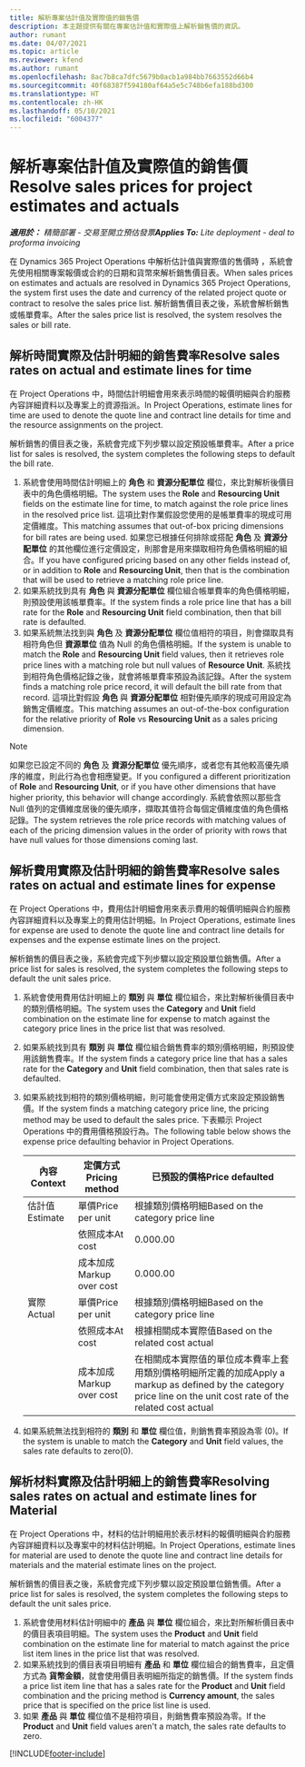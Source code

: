 ```yaml
---
title: 解析專案估計值及實際值的銷售價
description: 本主題提供有關在專案估計值和實際值上解析銷售價的資訊。
author: rumant
ms.date: 04/07/2021
ms.topic: article
ms.reviewer: kfend
ms.author: rumant
ms.openlocfilehash: 8ac7b8ca7dfc5679b0acb1a984bb7663552d66b4
ms.sourcegitcommit: 40f68387f594180af64a5e5c748b6efa188bd300
ms.translationtype: HT
ms.contentlocale: zh-HK
ms.lasthandoff: 05/10/2021
ms.locfileid: "6004377"
---
```

# <a name="resolve-sales-prices-for-project-estimates-and-actuals"></a><span data-ttu-id="fab4c-103">解析專案估計值及實際值的銷售價</span><span class="sxs-lookup"><span data-stu-id="fab4c-103">Resolve sales prices for project estimates and actuals</span></span>

<span data-ttu-id="fab4c-104">_**適用於：** 精簡部署 - 交易至開立預估發票_</span><span class="sxs-lookup"><span data-stu-id="fab4c-104">_**Applies To:** Lite deployment - deal to proforma invoicing_</span></span>

<span data-ttu-id="fab4c-105">在 Dynamics 365 Project Operations 中解析估計值與實際值的售價時 ，系統會先使用相關專案報價或合約的日期和貨幣來解析銷售價目表。</span><span class="sxs-lookup"><span data-stu-id="fab4c-105">When sales prices on estimates and actuals are resolved in Dynamics 365 Project Operations, the system first uses the date and currency of the related project quote or contract to resolve the sales price list.</span></span> <span data-ttu-id="fab4c-106">解析銷售價目表之後，系統會解析銷售或帳單費率。</span><span class="sxs-lookup"><span data-stu-id="fab4c-106">After the sales price list is resolved, the system resolves the sales or bill rate.</span></span>

## <a name="resolve-sales-rates-on-actual-and-estimate-lines-for-time"></a><span data-ttu-id="fab4c-107">解析時間實際及估計明細的銷售費率</span><span class="sxs-lookup"><span data-stu-id="fab4c-107">Resolve sales rates on actual and estimate lines for time</span></span>

<span data-ttu-id="fab4c-108">在 Project Operations 中，時間估計明細會用來表示時間的報價明細與合約服務內容詳細資料以及專案上的資源指派。</span><span class="sxs-lookup"><span data-stu-id="fab4c-108">In Project Operations, estimate lines for time are used to denote the quote line and contract line details for time and the resource assignments on the project.</span></span>

<span data-ttu-id="fab4c-109">解析銷售的價目表之後，系統會完成下列步驟以設定預設帳單費率。</span><span class="sxs-lookup"><span data-stu-id="fab4c-109">After a price list for sales is resolved, the system completes the following steps to default the bill rate.</span></span>

1. <span data-ttu-id="fab4c-110">系統會使用時間估計明細上的 **角色** 和 **資源分配單位** 欄位，來比對解析後價目表中的角色價格明細。</span><span class="sxs-lookup"><span data-stu-id="fab4c-110">The system uses the **Role** and **Resourcing Unit** fields on the estimate line for time, to match against the role price lines in the resolved price list.</span></span> <span data-ttu-id="fab4c-111">這項比對作業假設您使用的是帳單費率的現成可用定價維度。</span><span class="sxs-lookup"><span data-stu-id="fab4c-111">This matching assumes that out-of-box pricing dimensions for bill rates are being used.</span></span> <span data-ttu-id="fab4c-112">如果您已根據任何排除或搭配 **角色** 及 **資源分配單位** 的其他欄位進行定價設定，則那會是用來擷取相符角色價格明細的組合。</span><span class="sxs-lookup"><span data-stu-id="fab4c-112">If you have configured pricing based on any other fields instead of, or in addition to **Role** and **Resourcing Unit**, then that is the combination that will be used to retrieve a matching role price line.</span></span>
2. <span data-ttu-id="fab4c-113">如果系統找到具有 **角色** 與 **資源分配單位** 欄位組合帳單費率的角色價格明細，則預設使用該帳單費率。</span><span class="sxs-lookup"><span data-stu-id="fab4c-113">If the system finds a role price line that has a bill rate for the **Role** and **Resourcing Unit** field combination, then that bill rate is defaulted.</span></span>
3. <span data-ttu-id="fab4c-114">如果系統無法找到與 **角色** 及 **資源分配單位** 欄位值相符的項目，則會擷取具有相符角色但 **資源單位** 值為 Null 的角色價格明細。</span><span class="sxs-lookup"><span data-stu-id="fab4c-114">If the system is unable to match the **Role** and **Resourcing Unit** field values, then it retrieves role price lines with a matching role but null values of **Resource Unit**.</span></span> <span data-ttu-id="fab4c-115">系統找到相符角色價格記錄之後，就會將帳單費率預設為該記錄。</span><span class="sxs-lookup"><span data-stu-id="fab4c-115">After the system finds a matching role price record, it will default the bill rate from that record.</span></span> <span data-ttu-id="fab4c-116">這項比對假設 **角色** 與 **資源分配單位** 相對優先順序的現成可用設定為銷售定價維度。</span><span class="sxs-lookup"><span data-stu-id="fab4c-116">This matching assumes an out-of-the-box configuration for the relative priority of **Role** vs **Resourcing Unit** as a sales pricing dimension.</span></span>

> [!NOTE]
> <span data-ttu-id="fab4c-117">如果您已設定不同的 **角色** 及 **資源分配單位** 優先順序，或者您有其他較高優先順序的維度，則此行為也會相應變更。</span><span class="sxs-lookup"><span data-stu-id="fab4c-117">If you configured a different prioritization of **Role** and **Resourcing Unit**, or if you have other dimensions that have higher priority, this behavior will change accordingly.</span></span> <span data-ttu-id="fab4c-118">系統會依照以那些含 Null 值列的定價維度居後的優先順序，擷取其值符合每個定價維度值的角色價格記錄。</span><span class="sxs-lookup"><span data-stu-id="fab4c-118">The system retrieves the role price records with matching values of each of the pricing dimension values in the order of priority with rows that have null values for those dimensions coming last.</span></span>

## <a name="resolve-sales-rates-on-actual-and-estimate-lines-for-expense"></a><span data-ttu-id="fab4c-119">解析費用實際及估計明細的銷售費率</span><span class="sxs-lookup"><span data-stu-id="fab4c-119">Resolve sales rates on actual and estimate lines for expense</span></span>

<span data-ttu-id="fab4c-120">在 Project Operations 中，費用估計明細會用來表示費用的報價明細與合約服務內容詳細資料以及專案上的費用估計明細。</span><span class="sxs-lookup"><span data-stu-id="fab4c-120">In Project Operations, estimate lines for expense are used to denote the quote line and contract line details for expenses and the expense estimate lines on the project.</span></span>

<span data-ttu-id="fab4c-121">解析銷售的價目表之後，系統會完成下列步驟以設定預設單位銷售價。</span><span class="sxs-lookup"><span data-stu-id="fab4c-121">After a price list for sales is resolved, the system completes the following steps to default the unit sales price.</span></span>

1. <span data-ttu-id="fab4c-122">系統會使用費用估計明細上的 **類別** 與 **單位** 欄位組合，來比對解析後價目表中的類別價格明細。</span><span class="sxs-lookup"><span data-stu-id="fab4c-122">The system uses the **Category** and **Unit** field combination on the estimate line for expense to match against the category price lines in the price list that was resolved.</span></span>
2. <span data-ttu-id="fab4c-123">如果系統找到具有 **類別** 與 **單位** 欄位組合銷售費率的類別價格明細，則預設使用該銷售費率。</span><span class="sxs-lookup"><span data-stu-id="fab4c-123">If the system finds a category price line that has a sales rate for the **Category** and **Unit** field combination, then that sales rate is defaulted.</span></span>
3. <span data-ttu-id="fab4c-124">如果系統找到相符的類別價格明細，則可能會使用定價方式來設定預設銷售價。</span><span class="sxs-lookup"><span data-stu-id="fab4c-124">If the system finds a matching category price line, the pricing method may be used to default the sales price.</span></span> <span data-ttu-id="fab4c-125">下表顯示 Project Operations 中的費用價格預設行為。</span><span class="sxs-lookup"><span data-stu-id="fab4c-125">The following table below shows the expense price defaulting behavior in Project Operations.</span></span>

    | <span data-ttu-id="fab4c-126">內容</span><span class="sxs-lookup"><span data-stu-id="fab4c-126">Context</span></span> | <span data-ttu-id="fab4c-127">定價方式</span><span class="sxs-lookup"><span data-stu-id="fab4c-127">Pricing method</span></span> | <span data-ttu-id="fab4c-128">已預設的價格</span><span class="sxs-lookup"><span data-stu-id="fab4c-128">Price defaulted</span></span> |
    | --- | --- | --- |
    | <span data-ttu-id="fab4c-129">估計值</span><span class="sxs-lookup"><span data-stu-id="fab4c-129">Estimate</span></span> | <span data-ttu-id="fab4c-130">單價</span><span class="sxs-lookup"><span data-stu-id="fab4c-130">Price per unit</span></span> | <span data-ttu-id="fab4c-131">根據類別價格明細</span><span class="sxs-lookup"><span data-stu-id="fab4c-131">Based on the category price line</span></span> |
    | &nbsp; | <span data-ttu-id="fab4c-132">依照成本</span><span class="sxs-lookup"><span data-stu-id="fab4c-132">At cost</span></span> | <span data-ttu-id="fab4c-133">0.00</span><span class="sxs-lookup"><span data-stu-id="fab4c-133">0.00</span></span> |
    | &nbsp; | <span data-ttu-id="fab4c-134">成本加成</span><span class="sxs-lookup"><span data-stu-id="fab4c-134">Markup over cost</span></span> | <span data-ttu-id="fab4c-135">0.00</span><span class="sxs-lookup"><span data-stu-id="fab4c-135">0.00</span></span> |
    | <span data-ttu-id="fab4c-136">實際</span><span class="sxs-lookup"><span data-stu-id="fab4c-136">Actual</span></span> | <span data-ttu-id="fab4c-137">單價</span><span class="sxs-lookup"><span data-stu-id="fab4c-137">Price per unit</span></span> | <span data-ttu-id="fab4c-138">根據類別價格明細</span><span class="sxs-lookup"><span data-stu-id="fab4c-138">Based on the category price line</span></span> |
    | &nbsp; | <span data-ttu-id="fab4c-139">依照成本</span><span class="sxs-lookup"><span data-stu-id="fab4c-139">At cost</span></span> | <span data-ttu-id="fab4c-140">根據相關成本實際值</span><span class="sxs-lookup"><span data-stu-id="fab4c-140">Based on the related cost actual</span></span> |
    | &nbsp; | <span data-ttu-id="fab4c-141">成本加成</span><span class="sxs-lookup"><span data-stu-id="fab4c-141">Markup over cost</span></span> | <span data-ttu-id="fab4c-142">在相關成本實際值的單位成本費率上套用類別價格明細所定義的加成</span><span class="sxs-lookup"><span data-stu-id="fab4c-142">Apply a markup as defined by the category price line on the unit cost rate of the related cost actual</span></span> |

4. <span data-ttu-id="fab4c-143">如果系統無法找到相符的 **類別** 和 **單位** 欄位值，則銷售費率預設為零 (0)。</span><span class="sxs-lookup"><span data-stu-id="fab4c-143">If the system is unable to match the **Category** and **Unit** field values, the sales rate defaults to zero(0).</span></span>

## <a name="resolving-sales-rates-on-actual-and-estimate-lines-for-material"></a><span data-ttu-id="fab4c-144">解析材料實際及估計明細上的銷售費率</span><span class="sxs-lookup"><span data-stu-id="fab4c-144">Resolving sales rates on actual and estimate lines for Material</span></span>

<span data-ttu-id="fab4c-145">在 Project Operations 中，材料的估計明細用於表示材料的報價明細與合約服務內容詳細資料以及專案中的材料估計明細。</span><span class="sxs-lookup"><span data-stu-id="fab4c-145">In Project Operations, estimate lines for material are used to denote the quote line and contract line details for materials and the material estimate lines on the project.</span></span>

<span data-ttu-id="fab4c-146">解析銷售的價目表之後，系統會完成下列步驟以設定預設單位銷售價。</span><span class="sxs-lookup"><span data-stu-id="fab4c-146">After a price list for sales is resolved, the system completes the following steps to default the unit sales price.</span></span>

1. <span data-ttu-id="fab4c-147">系統會使用材料估計明細中的 **產品** 與 **單位** 欄位組合，來比對所解析價目表中的價目表項目明細。</span><span class="sxs-lookup"><span data-stu-id="fab4c-147">The system uses the **Product** and **Unit** field combination on the estimate line for material to match against the price list item lines in the price list that was resolved.</span></span>
2. <span data-ttu-id="fab4c-148">如果系統找到的價目表項目明細有 **產品** 和 **單位** 欄位組合的銷售費率，且定價方式為 **貨幣金額**，就會使用價目表明細所指定的銷售價。</span><span class="sxs-lookup"><span data-stu-id="fab4c-148">If the system finds a price list item line that has a sales rate for the **Product** and **Unit** field combination and the pricing method is **Currency amount**, the sales price that is specified on the price list line is used.</span></span>
3. <span data-ttu-id="fab4c-149">如果 **產品** 與 **單位** 欄位值不是相符項目，則銷售費率預設為零。</span><span class="sxs-lookup"><span data-stu-id="fab4c-149">If the **Product** and **Unit** field values aren't a match, the sales rate defaults to zero.</span></span>

[!INCLUDE[footer-include](../../includes/footer-banner.md)]

